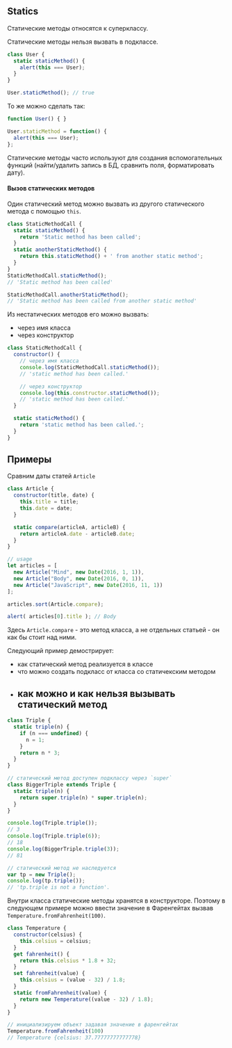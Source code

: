 ## Statics

Статические методы относятся к суперклассу.

Статические методы нельзя вызвать в подклассе.

```js
class User {
  static staticMethod() {
    alert(this === User);
  }
}

User.staticMethod(); // true
```

То же можно сделать так:
```js
function User() { }

User.staticMethod = function() {
  alert(this === User);
};
```

Статические методы часто используют для создания вспомогательных функций (найти/удалить запись в БД, сравнить поля, форматировать дату).


#### Вызов статических методов

Один статический метод можно вызвать из другого статического метода с помощью `this`.

```js
class StaticMethodCall {
  static staticMethod() {
    return 'Static method has been called';
  }
  static anotherStaticMethod() {
    return this.staticMethod() + ' from another static method';
  }
}
StaticMethodCall.staticMethod();
// 'Static method has been called'

StaticMethodCall.anotherStaticMethod();
// 'Static method has been called from another static method'
```

Из нестатических методов его можно вызвать:
- через имя класса
- через конструктор

```js
class StaticMethodCall {
  constructor() {
    // через имя класса
    console.log(StaticMethodCall.staticMethod());
    // 'static method has been called.'

    // через конструктор
    console.log(this.constructor.staticMethod());
    // 'static method has been called.'
  }

  static staticMethod() {
    return 'static method has been called.';
  }
}
```


## Примеры

Сравним даты статей `Article`

```js
class Article {
  constructor(title, date) {
    this.title = title;
    this.date = date;
  }

  static compare(articleA, articleB) {
    return articleA.date - articleB.date;
  }
}

// usage
let articles = [
  new Article("Mind", new Date(2016, 1, 1)),
  new Article("Body", new Date(2016, 0, 1)),
  new Article("JavaScript", new Date(2016, 11, 1))
];

articles.sort(Article.compare);

alert( articles[0].title ); // Body
```

Здесь `Article.compare` - это метод класса, а не отдельных статьей - он как бы стоит над ними.


Следующий пример демострирует:

- как статический метод реализуется в классе
- что можно создать подкласс от класса со статичекским методом
- как можно и как нельзя вызывать статический метод
  -

```js
class Triple {
  static triple(n) {
    if (n === undefined) {
      n = 1;
    }
    return n * 3;
  }
}

// статический метод доступен подклассу через `super`
class BiggerTriple extends Triple {
  static triple(n) {
    return super.triple(n) * super.triple(n);
  }
}

console.log(Triple.triple());
// 3
console.log(Triple.triple(6));
// 18
console.log(BiggerTriple.triple(3));
// 81

// статический метод не наследуется
var tp = new Triple();
console.log(tp.triple());
// 'tp.triple is not a function'.
```


Внутри класса статические методы хранятся в конструкторе. Поэтому в следующем примере можно ввести значение в Фаренгейтах вызвав `Temperature.fromFahrenheit(100)`.

```js
class Temperature {
  constructor(celsius) {
    this.celsius = celsius;
  }
  get fahrenheit() {
    return this.celsius * 1.8 + 32;
  }
  set fahrenheit(value) {
    this.celsius = (value - 32) / 1.8;
  }
  static fromFahrenheit(value) {
    return new Temperature((value - 32) / 1.8);
  }
}

// инициализируем объект задавая значение в фаренгейтах
Temperature.fromFahrenheit(100)
// Temperature {celsius: 37.77777777777778}
```
<!--stackedit_data:
eyJoaXN0b3J5IjpbLTE5NDQ5NDA1ODVdfQ==
-->